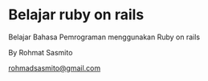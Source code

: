 # Belajar ruby on rails
Belajar Bahasa Pemrograman menggunakan Ruby on rails


By Rohmat Sasmito

rohmadsasmito@gmail.com


